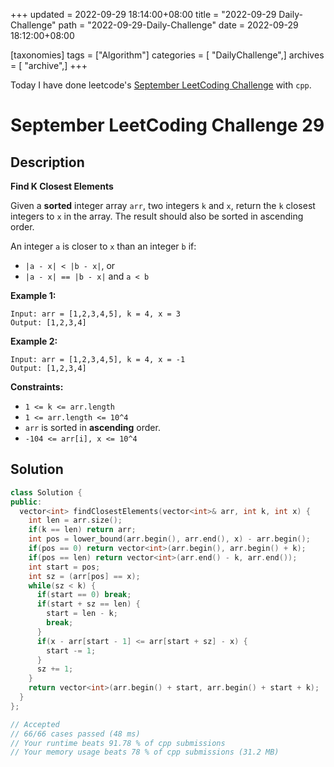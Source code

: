 +++
updated = 2022-09-29 18:14:00+08:00
title = "2022-09-29 Daily-Challenge"
path = "2022-09-29-Daily-Challenge"
date = 2022-09-29 18:12:00+08:00

[taxonomies]
tags = ["Algorithm"]
categories = [ "DailyChallenge",]
archives = [ "archive",]
+++

Today I have done leetcode's [September LeetCoding Challenge](https://leetcode.com/problems/find-k-closest-elements/) with `cpp`.

<!-- more -->

# September LeetCoding Challenge 29

## Description

**Find K Closest Elements**

Given a **sorted** integer array `arr`, two integers `k` and `x`, return the `k` closest integers to `x` in the array. The result should also be sorted in ascending order.

An integer `a` is closer to `x` than an integer `b` if:

- `|a - x| < |b - x|`, or
- `|a - x| == |b - x|` and `a < b`

 

**Example 1:**

```
Input: arr = [1,2,3,4,5], k = 4, x = 3
Output: [1,2,3,4]
```

**Example 2:**

```
Input: arr = [1,2,3,4,5], k = 4, x = -1
Output: [1,2,3,4]
```

 

**Constraints:**

- `1 <= k <= arr.length`
- `1 <= arr.length <= 10^4`
- `arr` is sorted in **ascending** order.
- `-104 <= arr[i], x <= 10^4`

## Solution

``` cpp
class Solution {
public:
  vector<int> findClosestElements(vector<int>& arr, int k, int x) {
    int len = arr.size();
    if(k == len) return arr;
    int pos = lower_bound(arr.begin(), arr.end(), x) - arr.begin();
    if(pos == 0) return vector<int>(arr.begin(), arr.begin() + k);
    if(pos == len) return vector<int>(arr.end() - k, arr.end());
    int start = pos;
    int sz = (arr[pos] == x);
    while(sz < k) {
      if(start == 0) break;
      if(start + sz == len) {
        start = len - k;
        break;
      }
      if(x - arr[start - 1] <= arr[start + sz] - x) {
        start -= 1;
      }
      sz += 1;
    }
    return vector<int>(arr.begin() + start, arr.begin() + start + k);
  }
};

// Accepted
// 66/66 cases passed (48 ms)
// Your runtime beats 91.78 % of cpp submissions
// Your memory usage beats 78 % of cpp submissions (31.2 MB)
```
